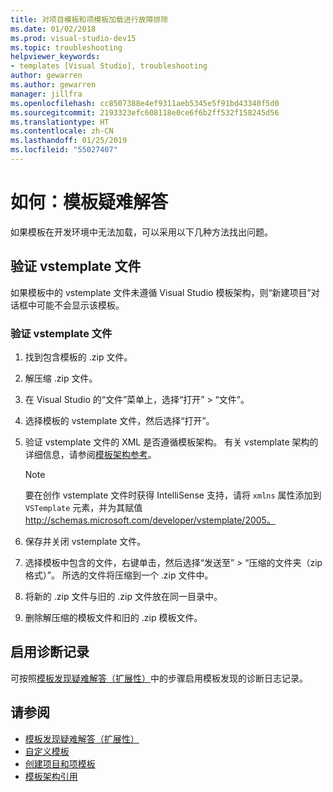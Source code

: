 ```yaml
---
title: 对项目模板和项模板加载进行故障排除
ms.date: 01/02/2018
ms.prod: visual-studio-dev15
ms.topic: troubleshooting
helpviewer_keywords:
- templates [Visual Studio], troubleshooting
author: gewarren
ms.author: gewarren
manager: jillfra
ms.openlocfilehash: cc8507388e4ef9311aeb5345e5f91bd43340f5d0
ms.sourcegitcommit: 2193323efc608118e0ce6f6b2ff532f158245d56
ms.translationtype: HT
ms.contentlocale: zh-CN
ms.lasthandoff: 01/25/2019
ms.locfileid: "55027407"
---
```

# <a name="how-to-troubleshoot-templates"></a>如何：模板疑难解答

如果模板在开发环境中无法加载，可以采用以下几种方法找出问题。

## <a name="validate-the-vstemplate-file"></a>验证 vstemplate 文件

如果模板中的 vstemplate 文件未遵循 Visual Studio 模板架构，则“新建项目”对话框中可能不会显示该模板。

### <a name="to-validate-the-vstemplate-file"></a>验证 vstemplate 文件

1. 找到包含模板的 .zip 文件。

1. 解压缩 .zip 文件。

1. 在 Visual Studio 的“文件”菜单上，选择“打开” > “文件”。

1. 选择模板的 vstemplate 文件，然后选择“打开”。

1. 验证 vstemplate 文件的 XML 是否遵循模板架构。 有关 vstemplate 架构的详细信息，请参阅[模板架构参考](../extensibility/visual-studio-template-schema-reference.md)。

    > [!NOTE]
    > 要在创作 vstemplate 文件时获得 IntelliSense 支持，请将 `xmlns` 属性添加到 `VSTemplate` 元素，并为其赋值 http://schemas.microsoft.com/developer/vstemplate/2005。

1. 保存并关闭 vstemplate 文件。

1. 选择模板中包含的文件，右键单击，然后选择“发送至” > “压缩的文件夹（zip 格式）”。 所选的文件将压缩到一个 .zip 文件中。

1. 将新的 .zip 文件与旧的 .zip 文件放在同一目录中。

1. 删除解压缩的模板文件和旧的 .zip 模板文件。

## <a name="enable-diagnostic-logging"></a>启用诊断记录

可按照[模板发现疑难解答（扩展性）](../extensibility/troubleshooting-template-discovery.md)中的步骤启用模板发现的诊断日志记录。

## <a name="see-also"></a>请参阅

- [模板发现疑难解答（扩展性）](../extensibility/troubleshooting-template-discovery.md)
- [自定义模板](../ide/customizing-project-and-item-templates.md)
- [创建项目和项模板](../ide/creating-project-and-item-templates.md)
- [模板架构引用](../extensibility/visual-studio-template-schema-reference.md)